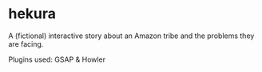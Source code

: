 # hekura
 
A (fictional) interactive story about an Amazon tribe and the problems they are facing.

Plugins used: GSAP & Howler 
